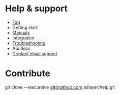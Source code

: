 # Help & support
* [Faq](faq.md)
* Getting start
* [Manuals](manuals)
* Integration
* [Troubleshooting](troubleshooting.md)
* Api docs
* [Contact email support](mailto:contato@adlayer.org)

# Contribute
git clone --rescursive git@github.com:adlayer/help.git